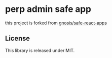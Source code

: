 # perp admin safe app

this project is forked from [gnosis/safe-react-apps](https://github.com/gnosis/safe-react-apps)
## License

This library is released under MIT.

